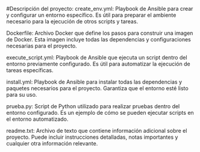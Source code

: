 #Descripción del proyecto:
create_env.yml:
Playbook de Ansible para crear y configurar un entorno específico. Es útil para preparar el ambiente necesario para la ejecución de otros scripts y tareas.

Dockerfile:
Archivo Docker que define los pasos para construir una imagen de Docker. Esta imagen incluye todas las dependencias y configuraciones necesarias para el proyecto.

execute_script.yml:
Playbook de Ansible que ejecuta un script dentro del entorno previamente configurado. Es útil para automatizar la ejecución de tareas específicas.

install.yml:
Playbook de Ansible para instalar todas las dependencias y paquetes necesarios para el proyecto. Garantiza que el entorno esté listo para su uso.

prueba.py:
Script de Python utilizado para realizar pruebas dentro del entorno configurado. Es un ejemplo de cómo se pueden ejecutar scripts en el entorno automatizado.

readme.txt:
Archivo de texto que contiene información adicional sobre el proyecto. Puede incluir instrucciones detalladas, notas importantes y cualquier otra información relevante.
